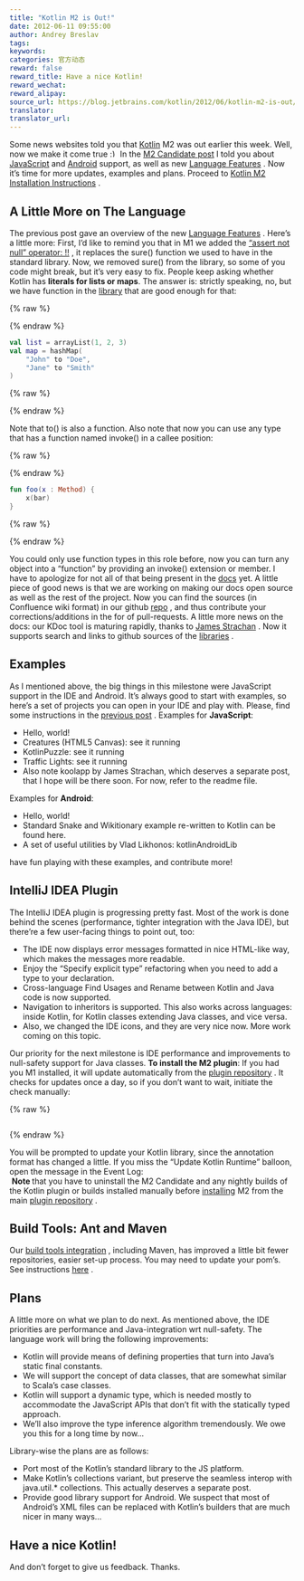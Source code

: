 ```yaml
---
title: "Kotlin M2 is Out!"
date: 2012-06-11 09:55:00
author: Andrey Breslav
tags:
keywords:
categories: 官方动态
reward: false
reward_title: Have a nice Kotlin!
reward_wechat:
reward_alipay:
source_url: https://blog.jetbrains.com/kotlin/2012/06/kotlin-m2-is-out/
translator:
translator_url:
---
```


Some news websites told you that [Kotlin](http://kotlin.jetbrains.org) M2 was out earlier this week. Well, now we make it come true <img alt=":)" class="wp-smiley" data-recalc-dims="1" src="https://i2.wp.com/blog.jetbrains.com/kotlin/wp-includes/images/smilies/simple-smile.png?w=640&amp;ssl=1" style="height: 1em; max-height: 1em;"/>
In the [M2 Candidate post](http://blog.jetbrains.com/kotlin/2012/06/kotlin-m2-candidate/) I told you about [JavaScript](http://blog.jetbrains.com/kotlin/2012/06/kotlin-m2-candidate/#js) and [Android](http://blog.jetbrains.com/kotlin/2012/06/kotlin-m2-candidate/#android) support, as well as new [Language Features](http://blog.jetbrains.com/kotlin/2012/06/kotlin-m2-candidate/#language) . Now it’s time for more updates, examples and plans.
Proceed to [Kotlin M2 Installation Instructions](http://blog.jetbrains.com/kotlin/2012/06/kotlin-m2-is-out/#install) .
## A Little More on The Language

The previous post gave an overview of the new [Language Features](http://blog.jetbrains.com/kotlin/2012/06/kotlin-m2-candidate/#language) . Here’s a little more:<span id="more-570"></span>
First, I’d like to remind you that in M1 we added the [“assert not null” operator: !!](http://confluence.jetbrains.net/display/Kotlin/Null-safety#Null-safety-The%7B%7B%5C%21%5C%21%7D%7Doperator) , it replaces the sure() function we used to have in the standard library. Now, we removed sure() from the library, so some of you code might break, but it’s very easy to fix.
People keep asking whether Kotlin has <strong>literals for lists or maps</strong>. The answer is: strictly speaking, no, but we have function in the [library](http://jetbrains.github.com/kotlin/versions/snapshot/apidocs/kotlin/package-summary.html) that are good enough for that:

{% raw %}
<p></p>
{% endraw %}

```kotlin
val list = arrayList(1, 2, 3)
val map = hashMap(
    "John" to "Doe",
    "Jane" to "Smith"
)
```

{% raw %}
<p></p>
{% endraw %}

Note that to() is also a function.
Also note that now you can use any type that has a function named invoke() in a callee position:

{% raw %}
<p></p>
{% endraw %}

```kotlin
fun foo(x : Method) {
    x(bar)
}
```

{% raw %}
<p></p>
{% endraw %}

You could only use function types in this role before, now you can turn any object into a “function” by providing an invoke() extension or member.
I have to apologize for not all of that being present in the [docs](http://kotlin.jetbrains.org) yet. A little piece of good news is that we are working on making our docs open source as well as the rest of the project. Now you can find the sources (in Confluence wiki format) in our github [repo](https://github.com/JetBrains/kotlin/tree/master/docs/confluence.jetbrains.com/Kotlin) , and thus contribute your corrections/additions in the for of pull-requests.
A little more news on the docs: our KDoc tool is maturing rapidly, thanks to [James Strachan](https://github.com/jstrachan) . Now it supports search and links to github sources of the [libraries](http://jetbrains.github.com/kotlin/versions/snapshot/apidocs/index.html) .
## Examples

As I mentioned above, the big things in this milestone were JavaScript support in the IDE and Android. It’s always good to start with examples, so here’s a set of projects you can open in your IDE and play with. Please, find some instructions in the [previous post](http://blog.jetbrains.com/kotlin/2012/06/kotlin-m2-candidate/) .
Examples for <strong>JavaScript</strong>:

* Hello, world!
* Creatures (HTML5 Canvas): see it running
* KotlinPuzzle: see it running
* Traffic Lights: see it running
* Also note koolapp by James Strachan, which deserves a separate post, that I hope will be there soon. For now, refer to the readme file.

Examples for <strong>Android</strong>:

* Hello, world!
* Standard Snake and Wikitionary example re-written to Kotlin can be found here.
* A set of useful utilities by Vlad Likhonos: kotlinAndroidLib

have fun playing with these examples, and contribute more!
## IntelliJ IDEA Plugin

The IntelliJ IDEA plugin is progressing pretty fast. Most of the work is done behind the scenes (performance, tighter integration with the Java IDE), but there’re a few user-facing things to point out, too:

* The IDE now displays error messages formatted in nice HTML-like way, which makes the messages more readable.
* Enjoy the “Specify explicit type” refactoring when you need to add a type to your declaration.
* Cross-language Find Usages and Rename between Kotlin and Java code is now supported.
* Navigation to inheritors is supported. This also works across languages: inside Kotlin, for Kotlin classes extending Java classes, and vice versa.
* Also, we changed the IDE icons, and they are very nice now. More work coming on this topic.

Our priority for the next milestone is IDE performance and improvements to null-safety support for Java classes.
<strong><a name="install">To install the M2 plugin</a></strong>: If you had you M1 installed, it will update automatically from the [plugin repository](http://plugins.intellij.net/plugin/?idea&pluginId=6954) . It checks for updates once a day, so if you don’t want to wait, initiate the check manually:

{% raw %}
<p><a href="https://i0.wp.com/blog.jetbrains.com/kotlin/files/2012/06/Check-For-Updates.png"><img alt="" data-recalc-dims="1" src="https://i0.wp.com/blog.jetbrains.com/kotlin/files/2012/06/Check-For-Updates.png?resize=150%2C150&amp;ssl=1"/></a></p>
{% endraw %}

You will be prompted to update your Kotlin library, since the annotation format has changed a little. If you miss the “Update Kotlin Runtime” balloon, open the message in the Event Log:<br/>
<img alt="" data-recalc-dims="1" src="https://i0.wp.com/blog.jetbrains.com/kotlin/files/2012/06/Outdated-Kotlin-Runtime.png?resize=150%2C129&amp;ssl=1"/><img alt="" data-recalc-dims="1" src="https://i0.wp.com/blog.jetbrains.com/kotlin/files/2012/06/Update-Runtime.png?resize=150%2C150&amp;ssl=1"/>
<strong>Note </strong>that you have to uninstall the M2 Candidate and any nightly builds of the Kotlin plugin or builds installed manually before [installing](http://www.jetbrains.com/idea/plugins/index.html) M2 from the main [plugin repository](http://plugins.intellij.net/plugin/?idea&pluginId=6954) .
## Build Tools: Ant and Maven

Our [build tools integration](http://confluence.jetbrains.net/display/Kotlin/Kotlin+Build+Tools) , including Maven, has improved a little bit fewer repositories, easier set-up process. You may need to update your pom’s. See instructions [here](http://confluence.jetbrains.net/display/Kotlin/Kotlin+Build+Tools) .
## Plans

A little more on what we plan to do next. As mentioned above, the IDE priorities are performance and Java-integration wrt null-safety. The language work will bring the following improvements:

* Kotlin will provide means of defining properties that turn into Java’s static final constants.
* We will support the concept of data classes, that are somewhat similar to Scala’s case classes.
* Kotlin will support a dynamic type, which is needed mostly to accommodate the JavaScript APIs that don’t fit with the statically typed approach.
* We’ll also improve the type inference algorithm tremendously. We owe you this for a long time by now…

Library-wise the plans are as follows:

* Port most of the Kotlin’s standard library to the JS platform.
* Make Kotlin’s collections variant, but preserve the seamless interop with java.util.* collections. This actually deserves a separate post.
* Provide good library support for Android. We suspect that most of Android’s XML files can be replaced with Kotlin’s builders that are much nicer in many ways…

## Have a nice Kotlin!

And don’t forget to give us feedback. Thanks.

